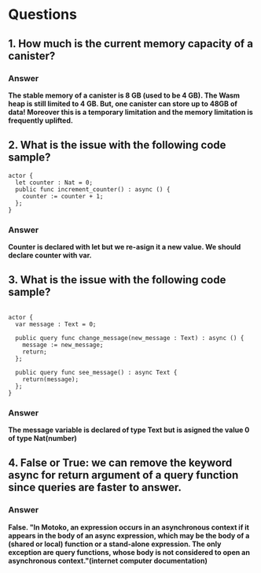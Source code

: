 # Questions

## 1. How much is the current memory capacity of a canister?
    
### Answer
    
**The stable memory of a canister is 8 GB (used to be 4 GB). The Wasm heap is still limited to 4 GB. But, one canister can store up to 48GB of data! Moreover this is a temporary limitation and the memory limitation is frequently uplifted.**

## 2. What is the issue with the following code sample?

```motoko
actor {
  let counter : Nat = 0;
  public func increment_counter() : async () {
    counter := counter + 1;
  };
}
```
### Answer

**Counter is declared with let but we re-asign it a new value. We should declare counter with var.**


## 3. What is the issue with the following code sample?

```motoko

actor {
  var message : Text = 0;

  public query func change_message(new_message : Text) : async () {
    message := new_message;
    return;
  };
  
  public query func see_message() : async Text {
    return(message);
  };
}
```
### Answer
**The message variable is declared of type Text but is asigned the value 0 of type Nat(number)**



## 4. False or True: we can remove the keyword async for return argument of a query function since queries are faster to answer.

### Answer
**False. "In Motoko, an expression occurs in an asynchronous context if it appears in the body of an async expression, which may be the body of a (shared or local) function or a stand-alone expression. The only exception are query functions, whose body is not considered to open an asynchronous context."(internet computer documentation)**
